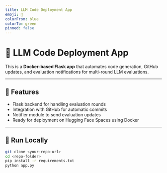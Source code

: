 ```yaml
---
title: LLM Code Deployment App
emoji: 🤖
colorFrom: blue
colorTo: green
pinned: false
---
```


# 🧠 LLM Code Deployment App

This is a **Docker-based Flask app** that automates code generation, GitHub updates, and evaluation notifications for multi-round LLM evaluations.  

---

## 🚀 Features

- Flask backend for handling evaluation rounds  
- Integration with GitHub for automatic commits  
- Notifier module to send evaluation updates  
- Ready for deployment on Hugging Face Spaces using Docker  

---

## 🐳 Run Locally

```bash
git clone <your-repo-url>
cd <repo-folder>
pip install -r requirements.txt
python app.py
